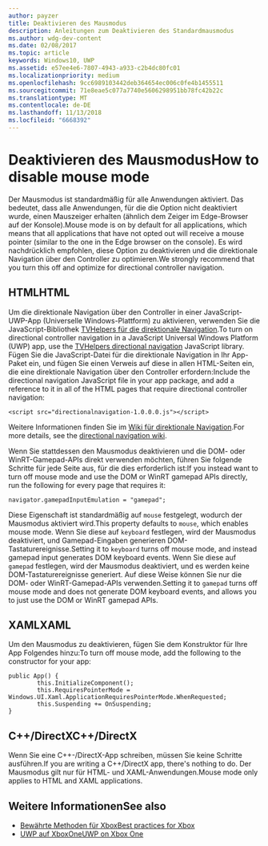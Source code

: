 ```yaml
---
author: payzer
title: Deaktivieren des Mausmodus
description: Anleitungen zum Deaktivieren des Standardmausmodus
ms.author: wdg-dev-content
ms.date: 02/08/2017
ms.topic: article
keywords: Windows10, UWP
ms.assetid: e57ee4e6-7807-4943-a933-c2b4dc80fc01
ms.localizationpriority: medium
ms.openlocfilehash: 9cc6989103442deb364654ec006c0fe4b1455511
ms.sourcegitcommit: 71e8eae5c077a7740e5606298951bb78fc42b22c
ms.translationtype: MT
ms.contentlocale: de-DE
ms.lasthandoff: 11/13/2018
ms.locfileid: "6668392"
---
```

# <a name="how-to-disable-mouse-mode"></a><span data-ttu-id="ef6d9-104">Deaktivieren des Mausmodus</span><span class="sxs-lookup"><span data-stu-id="ef6d9-104">How to disable mouse mode</span></span>
<span data-ttu-id="ef6d9-105">Der Mausmodus ist standardmäßig für alle Anwendungen aktiviert. Das bedeutet, dass alle Anwendungen, für die die Option nicht deaktiviert wurde, einen Mauszeiger erhalten (ähnlich dem Zeiger im Edge-Browser auf der Konsole).</span><span class="sxs-lookup"><span data-stu-id="ef6d9-105">Mouse mode is on by default for all applications, which means that all applications that have not opted out will receive a mouse pointer (similar to the one in the Edge browser on the console).</span></span> <span data-ttu-id="ef6d9-106">Es wird nachdrücklich empfohlen, diese Option zu deaktivieren und die direktionale Navigation über den Controller zu optimieren.</span><span class="sxs-lookup"><span data-stu-id="ef6d9-106">We strongly recommend that you turn this off and optimize for directional controller navigation.</span></span>   
   
## <a name="html"></a><span data-ttu-id="ef6d9-107">HTML</span><span class="sxs-lookup"><span data-stu-id="ef6d9-107">HTML</span></span>   
<span data-ttu-id="ef6d9-108">Um die direktionale Navigation über den Controller in einer JavaScript-UWP-App (Universelle Windows-Plattform) zu aktivieren, verwenden Sie die JavaScript-Bibliothek [TVHelpers für die direktionale Navigation](https://github.com/Microsoft/TVHelpers/wiki/Using-DirectionalNavigation).</span><span class="sxs-lookup"><span data-stu-id="ef6d9-108">To turn on directional controller navigation in a JavaScript Universal Windows Platform (UWP) app, use the [TVHelpers directional navigation](https://github.com/Microsoft/TVHelpers/wiki/Using-DirectionalNavigation) JavaScript library.</span></span> <span data-ttu-id="ef6d9-109">Fügen Sie die JavaScript-Datei für die direktionale Navigation in Ihr App-Paket ein, und fügen Sie einen Verweis auf diese in allen HTML-Seiten ein, die eine direktionale Navigation über den Controller erfordern:</span><span class="sxs-lookup"><span data-stu-id="ef6d9-109">Include the directional navigation JavaScript file in your app package, and add a reference to it in all of the HTML pages that require directional controller navigation:</span></span>

```code
<script src="directionalnavigation-1.0.0.0.js"></script>
```
<span data-ttu-id="ef6d9-110">Weitere Informationen finden Sie im [Wiki für direktionale Navigation](https://github.com/Microsoft/TVHelpers/wiki/Using-DirectionalNavigation).</span><span class="sxs-lookup"><span data-stu-id="ef6d9-110">For more details, see the [directional navigation wiki](https://github.com/Microsoft/TVHelpers/wiki/Using-DirectionalNavigation).</span></span>

<span data-ttu-id="ef6d9-111">Wenn Sie stattdessen den Mausmodus deaktivieren und die DOM- oder WinRT-Gamepad-APIs direkt verwenden möchten, führen Sie folgende Schritte für jede Seite aus, für die dies erforderlich ist:</span><span class="sxs-lookup"><span data-stu-id="ef6d9-111">If you instead want to turn off mouse mode and use the DOM or WinRT gamepad APIs directly, run the following for every page that requires it:</span></span> 
   
```code
navigator.gamepadInputEmulation = "gamepad";
```   

   <span data-ttu-id="ef6d9-112">Diese Eigenschaft ist standardmäßig auf `mouse` festgelegt, wodurch der Mausmodus aktiviert wird.</span><span class="sxs-lookup"><span data-stu-id="ef6d9-112">This property defaults to `mouse`, which enables mouse mode.</span></span> <span data-ttu-id="ef6d9-113">Wenn Sie diese auf `keyboard` festlegen, wird der Mausmodus deaktiviert, und Gamepad-Eingaben generieren DOM-Tastaturereignisse.</span><span class="sxs-lookup"><span data-stu-id="ef6d9-113">Setting it to `keyboard` turns off mouse mode, and instead gamepad input generates DOM keyboard events.</span></span> <span data-ttu-id="ef6d9-114">Wenn Sie diese auf `gamepad` festlegen, wird der Mausmodus deaktiviert, und es werden keine DOM-Tastaturereignisse generiert. Auf diese Weise können Sie nur die DOM- oder WinRT-Gamepad-APIs verwenden.</span><span class="sxs-lookup"><span data-stu-id="ef6d9-114">Setting it to `gamepad` turns off mouse mode and does not generate DOM keyboard events, and allows you to just use the DOM or WinRT gamepad APIs.</span></span>

## <a name="xaml"></a><span data-ttu-id="ef6d9-115">XAML</span><span class="sxs-lookup"><span data-stu-id="ef6d9-115">XAML</span></span>    
<span data-ttu-id="ef6d9-116">Um den Mausmodus zu deaktivieren, fügen Sie dem Konstruktor für Ihre App Folgendes hinzu:</span><span class="sxs-lookup"><span data-stu-id="ef6d9-116">To turn off mouse mode, add the following to the constructor for your app:</span></span>   
   
```code
public App() {
        this.InitializeComponent();
        this.RequiresPointerMode = Windows.UI.Xaml.ApplicationRequiresPointerMode.WhenRequested;
        this.Suspending += OnSuspending;
}
```

## <a name="cdirectx"></a><span data-ttu-id="ef6d9-117">C++/DirectX</span><span class="sxs-lookup"><span data-stu-id="ef6d9-117">C++/DirectX</span></span>   
<span data-ttu-id="ef6d9-118">Wenn Sie eine C++-/DirectX-App schreiben, müssen Sie keine Schritte ausführen.</span><span class="sxs-lookup"><span data-stu-id="ef6d9-118">If you are writing a C++/DirectX app, there's nothing to do.</span></span> <span data-ttu-id="ef6d9-119">Der Mausmodus gilt nur für HTML- und XAML-Anwendungen.</span><span class="sxs-lookup"><span data-stu-id="ef6d9-119">Mouse mode only applies to HTML and XAML applications.</span></span>

## <a name="see-also"></a><span data-ttu-id="ef6d9-120">Weitere Informationen</span><span class="sxs-lookup"><span data-stu-id="ef6d9-120">See also</span></span>
- [<span data-ttu-id="ef6d9-121">Bewährte Methoden für Xbox</span><span class="sxs-lookup"><span data-stu-id="ef6d9-121">Best practices for Xbox</span></span>](tailoring-for-xbox.md)
- [<span data-ttu-id="ef6d9-122">UWP auf XboxOne</span><span class="sxs-lookup"><span data-stu-id="ef6d9-122">UWP on Xbox One</span></span>](index.md)

